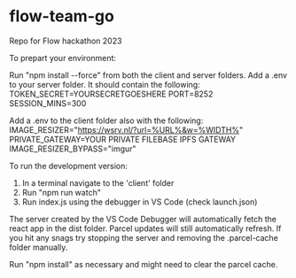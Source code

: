 # flow-team-go

Repo for Flow hackathon 2023

To prepart your environment:

Run "npm install --force" from both the client and server folders.
Add a .env to your server folder. It should contain the following:
TOKEN_SECRET=YOURSECRETGOESHERE
PORT=8252
SESSION_MINS=300

Add a .env to the client folder also with the following:
IMAGE_RESIZER="https://wsrv.nl/?url=%URL%&w=%WIDTH%"
PRIVATE_GATEWAY=YOUR PRIVATE FILEBASE IPFS GATEWAY
IMAGE_RESIZER_BYPASS="imgur"

To run the development version:

1. In a terminal navigate to the 'client' folder
2. Run "npm run watch"
3. Run index.js using the debugger in VS Code (check launch.json)

The server created by the VS Code Debugger will automatically fetch the react app in the dist folder. Parcel updates will still automatically refresh.
If you hit any snags try stopping the server and removing the .parcel-cache folder manually.

Run "npm install" as necessary and might need to clear the parcel cache.

